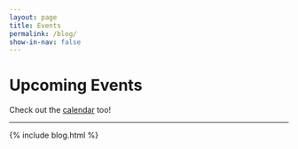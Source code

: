 ```yaml
---
layout: page
title: Events
permalink: /blog/
show-in-nav: false
---
```


# Upcoming Events

Check out the [calendar](/calendar) too!

-----------

{% include blog.html %}

